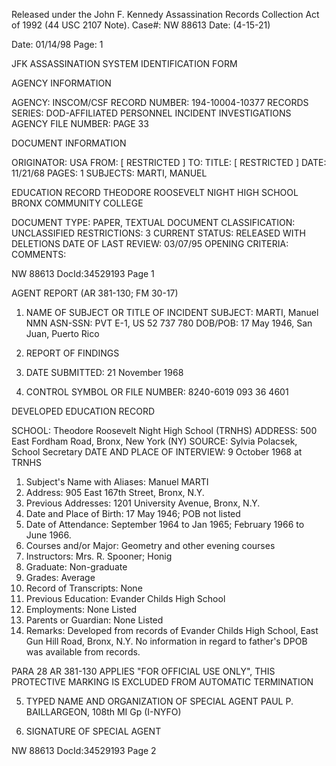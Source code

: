 Released under the John F. Kennedy
Assassination Records Collection Act of
1992 (44 USC 2107 Note). Case#: NW 88613
Date: (4-15-21)

Date: 01/14/98
Page: 1

JFK ASSASSINATION SYSTEM
IDENTIFICATION FORM

AGENCY INFORMATION

AGENCY: INSCOM/CSF
RECORD NUMBER: 194-10004-10377
RECORDS SERIES: DOD-AFFILIATED PERSONNEL INCIDENT INVESTIGATIONS
AGENCY FILE NUMBER: PAGE 33

DOCUMENT INFORMATION

ORIGINATOR: USA
FROM: [ RESTRICTED ]
TO:
TITLE: [ RESTRICTED ]
DATE: 11/21/68
PAGES: 1
SUBJECTS: MARTI, MANUEL

EDUCATION RECORD
THEODORE ROOSEVELT NIGHT HIGH SCHOOL
BRONX COMMUNITY COLLEGE

DOCUMENT TYPE: PAPER, TEXTUAL DOCUMENT
CLASSIFICATION: UNCLASSIFIED
RESTRICTIONS: 3
CURRENT STATUS: RELEASED WITH DELETIONS
DATE OF LAST REVIEW: 03/07/95
OPENING CRITERIA:
COMMENTS:

NW 88613 DocId:34529193 Page 1

AGENT REPORT
(AR 381-130; FM 30-17)

1. NAME OF SUBJECT OR TITLE OF INCIDENT
SUBJECT: MARTI, Manuel NMN
ASN-SSN: PVT E-1, US 52 737 780
DOB/POB: 17 May 1946, San Juan, Puerto Rico

4. REPORT OF FINDINGS

2. DATE SUBMITTED:
21 November 1968
3. CONTROL SYMBOL OR FILE NUMBER:
8240-6019
093 36 4601

DEVELOPED EDUCATION RECORD

SCHOOL: Theodore Roosevelt Night High School (TRNHS)
ADDRESS: 500 East Fordham Road, Bronx, New York (NY)
SOURCE: Sylvia Polacsek, School Secretary
DATE AND PLACE OF INTERVIEW: 9 October 1968 at TRNHS

1. Subject's Name with Aliases: Manuel MARTI
2. Address: 905 East 167th Street, Bronx, N.Y.
3. Previous Addresses: 1201 University Avenue, Bronx, N.Y.
4. Date and Place of Birth: 17 May 1946; POB not listed
5. Date of Attendance: September 1964 to Jan 1965; February 1966 to June 1966.
6. Courses and/or Major: Geometry and other evening courses
7. Instructors: Mrs. R. Spooner; Honig
8. Graduate: Non-graduate
9. Grades: Average
10. Record of Transcripts: None
11. Previous Education: Evander Childs High School
12. Employments: None Listed
13. Parents or Guardian: None Listed
14. Remarks: Developed from records of Evander Childs High School, East Gun Hill Road, Bronx, N.Y.
No information in regard to father's DPOB was available from records.

PARA 28 AR 381-130 APPLIES
"FOR OFFICIAL USE ONLY", THIS PROTECTIVE MARKING IS EXCLUDED FROM AUTOMATIC TERMINATION

5. TYPED NAME AND ORGANIZATION OF SPECIAL AGENT
PAUL P. BAILLARGEON, 108th MI Gp (I-NYFO)

6. SIGNATURE OF SPECIAL AGENT

NW 88613 DocId:34529193 Page 2
